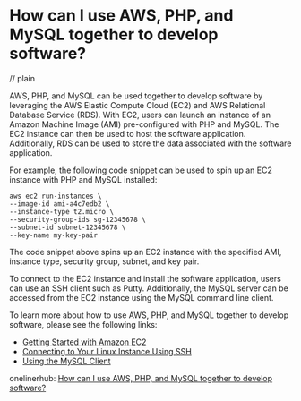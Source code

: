 # How can I use AWS, PHP, and MySQL together to develop software?
// plain

AWS, PHP, and MySQL can be used together to develop software by leveraging the AWS Elastic Compute Cloud (EC2) and AWS Relational Database Service (RDS). With EC2, users can launch an instance of an Amazon Machine Image (AMI) pre-configured with PHP and MySQL. The EC2 instance can then be used to host the software application. Additionally, RDS can be used to store the data associated with the software application.

For example, the following code snippet can be used to spin up an EC2 instance with PHP and MySQL installed:

```
aws ec2 run-instances \
--image-id ami-a4c7edb2 \
--instance-type t2.micro \
--security-group-ids sg-12345678 \
--subnet-id subnet-12345678 \
--key-name my-key-pair
```

The code snippet above spins up an EC2 instance with the specified AMI, instance type, security group, subnet, and key pair.

To connect to the EC2 instance and install the software application, users can use an SSH client such as Putty. Additionally, the MySQL server can be accessed from the EC2 instance using the MySQL command line client.

To learn more about how to use AWS, PHP, and MySQL together to develop software, please see the following links:

- [Getting Started with Amazon EC2](https://docs.aws.amazon.com/AWSEC2/latest/UserGuide/EC2_GetStarted.html)
- [Connecting to Your Linux Instance Using SSH](https://docs.aws.amazon.com/AWSEC2/latest/UserGuide/AccessingInstancesLinux.html)
- [Using the MySQL Client](https://dev.mysql.com/doc/refman/8.0/en/mysql.html)

onelinerhub: [How can I use AWS, PHP, and MySQL together to develop software?](https://onelinerhub.com/php-aws/how-can-i-use-aws--php--and-mysql-together-to-develop-software)